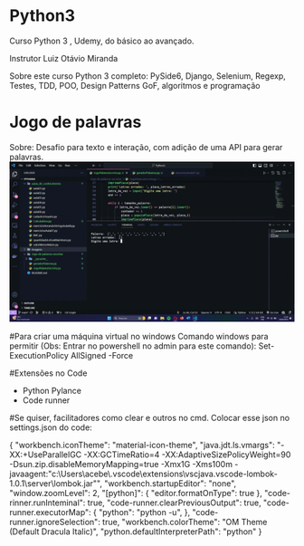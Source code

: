 # Python3
Curso Python 3 , Udemy, do básico ao avançado.

Instrutor
Luiz Otávio Miranda

Sobre este curso
Python 3 completo: PySide6, Django, Selenium, Regexp, Testes, TDD, POO, Design Patterns GoF, algoritmos e programação

# Jogo de palavras
Sobre: Desafio para texto e interação, com adição de uma API para gerar palavras.
![alt text](https://github.com/acebeR/Python3/blob/main/imagens/e3b778f9-d47b-4a72-a375-7ee5dd3742e8.gif?raw=true)

#Para criar uma máquina virtual no windows
Comando windows para permitir (Obs: Entrar no powershell no admin para este comando): Set-ExecutionPolicy AllSigned -Force

#Extensões no Code
- Python Pylance
- Code runner

#Se quiser, facilitadores como clear e outros no cmd. Colocar esse json no settings.json do code:

{
    "workbench.iconTheme": "material-icon-theme",
    "java.jdt.ls.vmargs": "-XX:+UseParallelGC -XX:GCTimeRatio=4 -XX:AdaptiveSizePolicyWeight=90 -Dsun.zip.disableMemoryMapping=true -Xmx1G -Xms100m -javaagent:\"c:\\Users\\acebe\\.vscode\\extensions\\vscjava.vscode-lombok-1.0.1\\server\\lombok.jar\"",
    "workbench.startupEditor": "none",
    "window.zoomLevel": 2,
    "[python]": {
        "editor.formatOnType": true
    },
    "code-rinner.runInteminal": true,
    "code-runner.clearPreviousOutput": true,
    "code-runner.executorMap": {
        "python": "python -u",
    },
    "code-runner.ignoreSelection": true,
    "workbench.colorTheme": "OM Theme (Default Dracula Italic)",
    "python.defaultInterpreterPath": "python"
}

